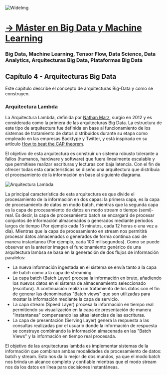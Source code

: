 ![WideImg](https://fictizia.com/img/github/Fictizia-plan-estudios-github.jpg)

# [→ Máster en Big Data y Machine Learning](https://fictizia.com/formacion/master-big-data)
### Big Data, Machine Learning, Tensor Flow, Data Science, Data Analytics, Arquitecturas Big Data, Plataformas Big Data

## Capítulo 4 - Arquitecturas Big Data

Este capítulo describe el concepto de arquitecturas Big-Data y como se construyen. 

### Arquitectura Lambda ###

La Arquitectura Lambda, definida por [Nathan Marz](), surgio en 2012 y es considerada como la primera de las arquitecturas Big Data. La estructura de este tipo de arquitectura fue definida en base al funcionamiento de los sistemas de tratamiento de datos distribuidos durante su etapa como empleado en las empresas Backtype y Twitter, y está inspirada en su artículo [How to beat the CAP theorem]().

El objetivo de esta arquitectura es construir un sistema robusto tolerante a fallos (humanos, hardware y software) que fuera linealmente escalable y que permitiese realizar escrituras y lecturas con baja latencia. Con el fin de ofrecer todas esta características se diseño una arquitectura que distribuia el procesamiento de la información en base al siguiente diagrama. 

![Arquitectura Lambda](./img/lambda.jpg)

La principal característica de esta arquitectura es que divide el procesamiento de la información en dos capas: la primera capa, es la capa de procesamiento de datos en modo batch, mientras que la segunda capa es la capa de procesamiento de datos en modo stream o tiempo (semi)-real. Es decir, la capa de procesamiento batch se encargará de procesar conjuntos de información almacenados o generados mediante periodos largos de tiempo (Por ejemplo cada 15 minutos, cada 12 horas o una vez a día). Mientras que la capa de procesamiento en stream nos permitirá procesar datos almacenados o generados de forma continua casi de manera instantanea (Por ejemplo, cada 100 milisegundos). Como se puede observar en la anterior imagen el funcionamiento genérico de una arquitectura lambsa se basa en la generación de dos flujos de información paralelos:

- La nueva información ingestada en el sistema se envía tanto a la capa de batch como a la capa de streaming.
- La capa batch (Batch Layer) procesa la información en bruto, añadiendo los nuevos datos en el sistema de almacenamiento seleccionado (escritura). A continuación realiza un tratamiento de los datos con el fin de generar las denominadas "Batch views" que son utilizadas para mostar la información mediante la capa de servicio. 
- La capa stream (Speed Layer) procesa la información en tiempo real permitiendo su visualización en la capa de presentación de manera "instantanea" compensando las altas latencias de las escrituras. 
- La capa de presentación (Serving Layer) genera la respuesta a las consultas realizadas por el usuario donde la información de respuesta se construye combinando la información almacenada en las "Batch Views" y la información en tiempo real procesada. 

El objetivo de las arquitecturas lambda es implementar sistemas de la información que combinan ambas modalidades de procesamiento de datos: batch y stream. Esto nos da lo mejor de dos mundos, ya que el modo batch nos brinda un alcance completo y confiable mientras que el modo stream nos da los datos en línea para decisiones instantáneas.
